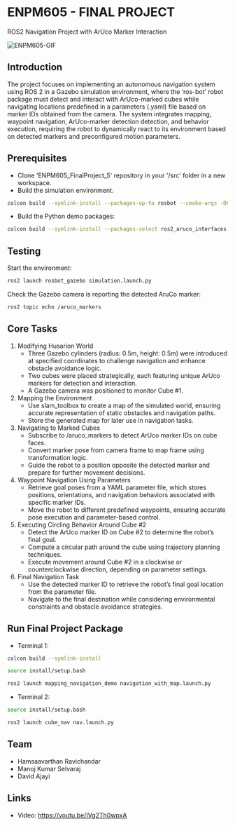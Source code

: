 # ENPM605 - FINAL PROJECT
ROS2 Navigation Project with ArUco Marker Interaction

![ENPM605-GIF](https://github.com/user-attachments/assets/8aeec311-cc81-4599-9acb-a4a87496b2b0)

## Introduction

The project focuses on implementing an autonomous navigation system using ROS 2 in a
Gazebo simulation environment, where the ‘ros-bot’ robot package must detect and interact with
ArUco-marked cubes while navigating locations predefined in a parameters (.yaml) file based on
marker IDs obtained from the camera. The system integrates mapping, waypoint navigation,
ArUco-marker detection detection, and behavior execution, requiring the robot to dynamically
react to its environment based on detected markers and preconfigured motion parameters.

## Prerequisites

- Clone 'ENPM605_FinalProject_5' repository in your '/src' folder in a new workspace.
- Build the simulation environment.

```bash
colcon build --symlink-install --packages-up-to rosbot --cmake-args -DCMAKE_BUILD_TYPE=Release
```
- Build the Python demo packages:
```bash
colcon build --symlink-install --packages-select ros2_aruco_interfaces ros2_aruco
```

## Testing

Start the environment:

```bash
ros2 launch rosbot_gazebo simulation.launch.py
```

Check the Gazebo camera is reporting the detected AruCo marker:


```bash
ros2 topic echo /aruco_markers
```

## Core Tasks

1. Modifying Husarion World
   - Three Gazebo cylinders (radius: 0.5m, height: 0.5m) were introduced at specified coordinates to challenge navigation and enhance obstacle avoidance logic.
   - Two cubes were placed strategically, each featuring unique ArUco markers for detection and interaction.
   - A Gazebo camera was positioned to monitor Cube #1.
2. Mapping the Environment
   - Use slam_toolbox to create a map of the simulated world, ensuring accurate representation of static obstacles and navigation paths.
   - Store the generated map for later use in navigation tasks.
3. Navigating to Marked Cubes
   - Subscribe to /aruco_markers to detect ArUco marker IDs on cube faces.
   - Convert marker pose from camera frame to map frame using transformation logic.
   - Guide the robot to a position opposite the detected marker and prepare for further movement decisions.
4. Waypoint Navigation Using Parameters
   - Retrieve goal poses from a YAML parameter file, which stores positions, orientations, and navigation behaviors associated with specific marker IDs.
   - Move the robot to different predefined waypoints, ensuring accurate pose execution and parameter-based control.
5. Executing Circling Behavior Around Cube #2
   - Detect the ArUco marker ID on Cube #2 to determine the robot’s final goal.
   - Compute a circular path around the cube using trajectory planning techniques.
   - Execute movement around Cube #2 in a clockwise or counterclockwise direction, depending on parameter settings.
6. Final Navigation Task
   - Use the detected marker ID to retrieve the robot’s final goal location from the parameter file.
   - Navigate to the final destination while considering environmental constraints and obstacle avoidance strategies.


## Run Final Project Package

- Terminal 1:
```bash
colcon build --symlink-install
```
```bash
source install/setup.bash
```
```bash
ros2 launch mapping_navigation_demo navigation_with_map.launch.py
```

- Terminal 2:
```bash
source install/setup.bash
```
```bash
ros2 launch cube_nav nav.launch.py
```

## Team
- Hamsaavarthan Ravichandar
- Manoj Kumar Selvaraj
- David Ajayi

## Links
- Video: https://youtu.be/IVg2Th0wpxA
